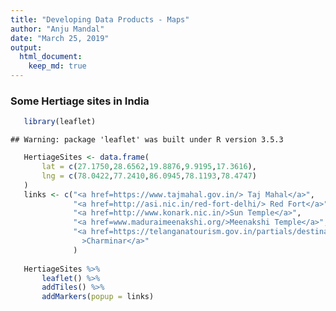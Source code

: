 ```yaml
---
title: "Developing Data Products - Maps"
author: "Anju Mandal"
date: "March 25, 2019"
output: 
  html_document:
    keep_md: true
---
```


### Some Hertiage sites in India 


```r
   library(leaflet)
```

```
## Warning: package 'leaflet' was built under R version 3.5.3
```

```r
   HertiageSites <- data.frame(
       lat = c(27.1750,28.6562,19.8876,9.9195,17.3616),
       lng = c(78.0422,77.2410,86.0945,78.1193,78.4747)
   )
   links <- c("<a href=https://www.tajmahal.gov.in/> Taj Mahal</a>",
              "<a href=http://asi.nic.in/red-fort-delhi/> Red Fort</a>",
              "<a href=http://www.konark.nic.in/>Sun Temple</a>",
              "<a href=www.maduraimeenakshi.org/>Meenakshi Temple</a>",
              "<a href=https://telanganatourism.gov.in/partials/destinations/heritage-spots/hyderabad/charminar.html
                >Charminar</a>"
              )
   
   HertiageSites %>%
       leaflet() %>%
       addTiles() %>%
       addMarkers(popup = links)
```

<!--html_preserve--><div id="htmlwidget-e4289a2b4d6b56ed3482" style="width:672px;height:480px;" class="leaflet html-widget"></div>
<script type="application/json" data-for="htmlwidget-e4289a2b4d6b56ed3482">{"x":{"options":{"crs":{"crsClass":"L.CRS.EPSG3857","code":null,"proj4def":null,"projectedBounds":null,"options":{}}},"calls":[{"method":"addTiles","args":["//{s}.tile.openstreetmap.org/{z}/{x}/{y}.png",null,null,{"minZoom":0,"maxZoom":18,"tileSize":256,"subdomains":"abc","errorTileUrl":"","tms":false,"noWrap":false,"zoomOffset":0,"zoomReverse":false,"opacity":1,"zIndex":1,"detectRetina":false,"attribution":"&copy; <a href=\"http://openstreetmap.org\">OpenStreetMap<\/a> contributors, <a href=\"http://creativecommons.org/licenses/by-sa/2.0/\">CC-BY-SA<\/a>"}]},{"method":"addMarkers","args":[[27.175,28.6562,19.8876,9.9195,17.3616],[78.0422,77.241,86.0945,78.1193,78.4747],null,null,null,{"interactive":true,"draggable":false,"keyboard":true,"title":"","alt":"","zIndexOffset":0,"opacity":1,"riseOnHover":false,"riseOffset":250},["<a href=https://www.tajmahal.gov.in/> Taj Mahal<\/a>","<a href=http://asi.nic.in/red-fort-delhi/> Red Fort<\/a>","<a href=http://www.konark.nic.in/>Sun Temple<\/a>","<a href=www.maduraimeenakshi.org/>Meenakshi Temple<\/a>","<a href=https://telanganatourism.gov.in/partials/destinations/heritage-spots/hyderabad/charminar.html\n                >Charminar<\/a>"],null,null,null,null,{"interactive":false,"permanent":false,"direction":"auto","opacity":1,"offset":[0,0],"textsize":"10px","textOnly":false,"className":"","sticky":true},null]}],"limits":{"lat":[9.9195,28.6562],"lng":[77.241,86.0945]}},"evals":[],"jsHooks":[]}</script><!--/html_preserve-->
